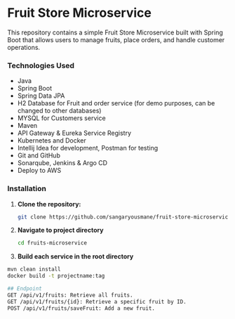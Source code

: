 # Fruit Store Microservice

This repository contains a simple Fruit Store Microservice built with Spring Boot that allows users to manage fruits, place orders, and handle customer operations.

### Technologies Used

- Java
- Spring Boot
- Spring Data JPA
- H2 Database for Fruit and order service (for demo purposes, can be changed to other databases)
- MYSQL for Customers service
- Maven
- API Gateway & Eureka Service Registry
- Kubernetes and Docker 
- Intellij Idea for development, Postman for testing
- Git and GitHub 
- Sonarqube, Jenkins & Argo CD 
- Deploy to AWS

### Installation

1. **Clone the repository:**
   ```bash
   git clone https://github.com/sangaryousmane/fruit-store-microservice.git

2. **Navigate to project directory**
   ```bash
   cd fruits-microservice

3. **Build each service in the root directory**
  ```bash
  mvn clean install
  docker build -t projectname:tag

## Endpoint
GET /api/v1/fruits: Retrieve all fruits.
GET /api/v1/fruits/{id}: Retrieve a specific fruit by ID.
POST /api/v1/fruits/saveFruit: Add a new fruit.
